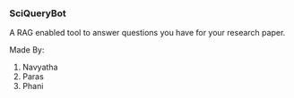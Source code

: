 ### SciQueryBot
A RAG enabled tool to answer questions you have for your research paper.

Made By:
1. Navyatha
2. Paras
3. Phani
